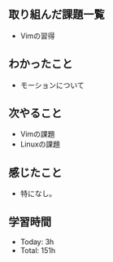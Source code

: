 ## 取り組んだ課題一覧
- Vimの習得
## わかったこと
- モーションについて
## 次やること
- Vimの課題
- Linuxの課題
## 感じたこと
- 特になし。
## 学習時間
- Today: 3h
- Total: 151h

<!--```toggl
LIST
FROM 2024-04-03 TO 2024-04-03
INCLUDE PROJECTS "HappinessChain", "Self-Study"
```-->
<!--```toggl
SUMMARY
FROM 2024-01-01 TO 2024-04-03
INCLUDE PROJECTS "HappinessChain", "Self-Study"
```-->
